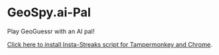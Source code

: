 # GeoSpy.ai-Pal
Play GeoGuessr with an AI pal! 

[Click here to install Insta-Streaks script for Tampermonkey and Chrome](https://github.com/echandler/GeoSpy.ai-Pal/raw/main/GeoSpayAi_Pal.user.js).
